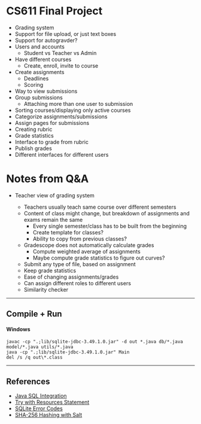 # CS611 Final Project

- Grading system
- Support for file upload, or just text boxes
- Support for autogravder?
- Users and accounts
  - Student vs Teacher vs Admin
- Have different courses
  - Create, enroll, invite to course
- Create assignments
  - Deadlines
  - Scoring
- Way to view submissions
- Group submissions
  - Attaching more than one user to submission
- Sorting courses/displaying only active courses
- Categorize assignments/submissions
- Assign pages for submissions
- Creating rubric
- Grade statistics
- Interface to grade from rubric
- Publish grades
- Different interfaces for different users

# Notes from Q&A

- Teacher view of grading system

  - Teachers usually teach same course over different semesters
  - Content of class might change, but breakdown of assignments and exams remain the same
    - Every single semester/class has to be built from the beginning
    - Create template for classes?
    - Ability to copy from previous classes?
  - Gradescope does not automatically calculate grades
    - Compute weighted average of assignments
    - Maybe compute grade statistics to figure out curves?
  - Submit any type of file, based on assignment
  - Keep grade statistics
  - Ease of changing assignments/grades
  - Can assign different roles to different users
  - Similarity checker

---

## Compile + Run

#### Windows

```
javac -cp ".;lib/sqlite-jdbc-3.49.1.0.jar" -d out *.java db/*.java model/*.java utils/*.java
java -cp ".;lib/sqlite-jdbc-3.49.1.0.jar" Main
del /s /q out\*.class
```

---

## References

- [Java SQL Integration](https://docs.oracle.com/javase/8/docs/api/java/sql/package-summary.html)
- [Try with Resources Statement](https://docs.oracle.com/javase/tutorial/essential/exceptions/tryResourceClose.html)
- [SQLite Error Codes](https://sqlite.org/rescode.html)
- [SHA-256 Hashing with Salt](https://www.baeldung.com/java-password-hashing)
